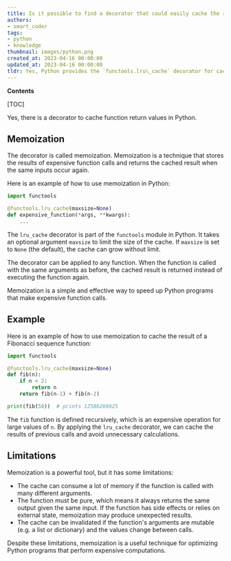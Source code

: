 ```yaml
---
title: Is it possible to find a decorator that could easily cache the return values of a function?
authors:
- smart_coder
tags:
- python
- knowledge
thumbnail: images/python.png
created_at: 2023-04-16 00:00:00
updated_at: 2023-04-16 00:00:00
tldr: Yes, Python provides the `functools.lru\_cache` decorator for caching function return values.
---
```


**Contents**

[TOC]

Yes, there is a decorator to cache function return values in Python.

## Memoization

The decorator is called memoization. Memoization is a technique that stores the results of expensive function calls and returns the cached result when the same inputs occur again.

Here is an example of how to use memoization in Python:

```python
import functools

@functools.lru_cache(maxsize=None)
def expensive_function(*args, **kwargs):
    ...
```

The `lru_cache` decorator is part of the `functools` module in Python. It takes an optional argument `maxsize` to limit the size of the cache. If `maxsize` is set to `None` (the default), the cache can grow without limit.

The decorator can be applied to any function. When the function is called with the same arguments as before, the cached result is returned instead of executing the function again.

Memoization is a simple and effective way to speed up Python programs that make expensive function calls.

## Example

Here is an example of how to use memoization to cache the result of a Fibonacci sequence function:

```python
import functools

@functools.lru_cache(maxsize=None)
def fib(n):
    if n < 2:
        return n
    return fib(n-1) + fib(n-2)

print(fib(50))  # prints 12586269025
```

The `fib` function is defined recursively, which is an expensive operation for large values of `n`. By applying the `lru_cache` decorator, we can cache the results of previous calls and avoid unnecessary calculations.

## Limitations

Memoization is a powerful tool, but it has some limitations:

* The cache can consume a lot of memory if the function is called with many different arguments.
* The function must be pure, which means it always returns the same output given the same input. If the function has side effects or relies on external state, memoization may produce unexpected results.
* The cache can be invalidated if the function's arguments are mutable (e.g. a list or dictionary) and the values change between calls.

Despite these limitations, memoization is a useful technique for optimizing Python programs that perform expensive computations.
